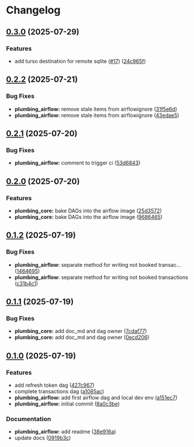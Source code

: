 # Changelog

## [0.3.0](https://github.com/jonathanschwarzhaupt/home-plumbing/compare/plumbing-airflow-v0.2.2...plumbing-airflow-v0.3.0) (2025-07-29)


### Features

* add turso destination for remote sqlite ([#17](https://github.com/jonathanschwarzhaupt/home-plumbing/issues/17)) ([24c965f](https://github.com/jonathanschwarzhaupt/home-plumbing/commit/24c965f8d184fd59514417ac9346e92c7e5216c0))

## [0.2.2](https://github.com/jonathanschwarzhaupt/home-plumbing/compare/plumbing-airflow-v0.2.1...plumbing-airflow-v0.2.2) (2025-07-21)


### Bug Fixes

* **plumbing_airflow:** remove stale items from airflowignore ([31f5e6d](https://github.com/jonathanschwarzhaupt/home-plumbing/commit/31f5e6db5574888adcdb89449907d9623b68476f))
* **plumbing_airflow:** remove stale items from airflowignore ([43edae5](https://github.com/jonathanschwarzhaupt/home-plumbing/commit/43edae5f8d2a50e430f2d9e1ed678fb0fed1f37c))

## [0.2.1](https://github.com/jonathanschwarzhaupt/home-plumbing/compare/plumbing-airflow-v0.2.0...plumbing-airflow-v0.2.1) (2025-07-20)


### Bug Fixes

* **plumbing_airflow:** comment to trigger ci ([53d6843](https://github.com/jonathanschwarzhaupt/home-plumbing/commit/53d6843b190175478dd1a3df62fd28c0422956f1))

## [0.2.0](https://github.com/jonathanschwarzhaupt/home-plumbing/compare/plumbing-airflow-v0.1.2...plumbing-airflow-v0.2.0) (2025-07-20)


### Features

* **plumbing_core:** bake DAGs into the airflow image ([25d3572](https://github.com/jonathanschwarzhaupt/home-plumbing/commit/25d357206389d4accc4918de270eecebfc62a5b7))
* **plumbing_core:** bake DAGs into the airflow image ([9686465](https://github.com/jonathanschwarzhaupt/home-plumbing/commit/96864656a2ccad7e696b82c81376a5478110b7ec))

## [0.1.2](https://github.com/jonathanschwarzhaupt/home-plumbing/compare/plumbing-airflow-v0.1.1...plumbing-airflow-v0.1.2) (2025-07-19)


### Bug Fixes

* **plumbing_airflow:** separate method for writing not booked transac… ([1464695](https://github.com/jonathanschwarzhaupt/home-plumbing/commit/1464695f88dd529a761f9749b014043022a8ccdb))
* **plumbing_airflow:** separate method for writing not booked transactions ([c31b4c1](https://github.com/jonathanschwarzhaupt/home-plumbing/commit/c31b4c1c9c359d17503da3af53aad2b74ff97bab))

## [0.1.1](https://github.com/jonathanschwarzhaupt/home-plumbing/compare/plumbing-airflow-v0.1.0...plumbing-airflow-v0.1.1) (2025-07-19)


### Bug Fixes

* **plumbing_core:** add doc_md and dag owner ([7cdaf77](https://github.com/jonathanschwarzhaupt/home-plumbing/commit/7cdaf7713c6f357320a0ed1d2700898af38431fc))
* **plumbing_core:** add doc_md and dag owner ([0ecd206](https://github.com/jonathanschwarzhaupt/home-plumbing/commit/0ecd206a91203efb4588e23ebf6e49eb16dc0a42))

## [0.1.0](https://github.com/jonathanschwarzhaupt/home-plumbing/compare/plumbing-airflow-v0.0.1...plumbing-airflow-v0.1.0) (2025-07-19)


### Features

* add refresh token dag ([427c967](https://github.com/jonathanschwarzhaupt/home-plumbing/commit/427c9673fd1b0e03527f069537ec42ca8dad8fa9))
* complete transactions dag ([a1085ac](https://github.com/jonathanschwarzhaupt/home-plumbing/commit/a1085acfdd6df022290d9089bda2f67e89f814ed))
* **plumbing_airflow:** add first airflow dag and local dev env ([a151ec7](https://github.com/jonathanschwarzhaupt/home-plumbing/commit/a151ec73a3f6b71c308334fcb44289fe9b75cc8e))
* **plumbing_airflow:** initial commit ([8a0c3be](https://github.com/jonathanschwarzhaupt/home-plumbing/commit/8a0c3bebfbb00a02fee61d2b9840c59f9f171a42))


### Documentation

* **plumbing_airflow:** add readme ([38e916a](https://github.com/jonathanschwarzhaupt/home-plumbing/commit/38e916a472a9e473df1efe3bab39f9439879339e))
* update docs ([0919b3c](https://github.com/jonathanschwarzhaupt/home-plumbing/commit/0919b3c22ce0d0b0cdd905ff6cd0eed0120a5e76))
